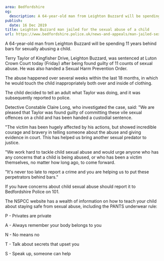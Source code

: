 ```yaml
area: Bedfordshire
og:
  description: A 64-year-old man from Leighton Buzzard will be spending 11 years behind bars for sexually abusing a child.
publish:
  date: 16 Dec 2019
title: Leighton Buzzard man jailed for the sexual abuse of a child
url: https://www.bedfordshire.police.uk/news-and-appeals/man-jailed-sexual-abuse-child-dec19
```

A 64-year-old man from Leighton Buzzard will be spending 11 years behind bars for sexually abusing a child.

Terry Taylor of Kingfisher Drive, Leighton Buzzard, was sentenced at Luton Crown Court today (Friday) after being found guilty of 11 counts of sexual abuse. He was also handed a Sexual Harm Prevention Order.

The abuse happened over several weeks within the last 18 months, in which he would touch the child inappropriately both over and inside of clothing.

The child decided to tell an adult what Taylor was doing, and it was subsequently reported to police.

 Detective Constable Claire Long, who investigated the case, said: "We are pleased that Taylor was found guilty of committing these vile sexual offences on a child and has been handed a custodial sentence.

"The victim has been hugely affected by his actions, but showed incredible courage and bravery in telling someone about the abuse and giving evidence in court. This has helped us bring another sexual predator to justice.

"We work hard to tackle child sexual abuse and would urge anyone who has any concerns that a child is being abused, or who has been a victim themselves, no matter how long ago, to come forward.

"It's never too late to report a crime and you are helping us to put these perpetrators behind bars."

If you have concerns about child sexual abuse should report it to Bedfordshire Police on 101.

The NSPCC website has a wealth of information on how to teach your child about staying safe from sexual abuse, including the PANTS underwear rule:

P - Privates are private

A - Always remember your body belongs to you

N - No means no

T - Talk about secrets that upset you

S - Speak up, someone can help
